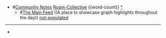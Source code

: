 - #[Community Notes](<Community Notes.md>) [Roam-Collective](<Roam-Collective.md>) {{word-count}} [*]([rc](<rc.md>))
    - #[The Main Feed](<The Main Feed.md>) ((A place to showcase graph highlights throughout the day)) [not-populated](<not-populated.md>) 
- ---
- 
